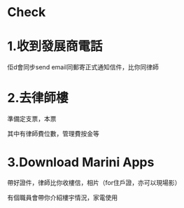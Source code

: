 # Check

# 1.收到發展商電話

佢d會同步send email同郵寄正式通知信件，比你同律師

# 2.去律師樓

準備定支票，本票

其中有律師費位數，管理費按金等


# 3.Download Marini Apps

帶好證件，律師比你收樓信，相片（for住戶證，亦可以現場影）

有個職員會帶你介紹樓宇情況，家電使用


